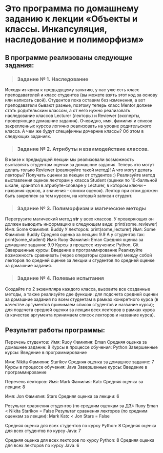 # Это программа по домашнему заданию к лекции «Объекты и классы. Инкапсуляция, наследование и полиморфизм»

## В программе реализованы следующие задания:

> ### Задание № 1. Наследование
Исходя из квиза к предыдущему занятию, у нас уже есть класс преподавателей и класс студентов 
(вы можете взять этот код за основу или написать свой). Студентов пока оставим без изменения, 
а вот преподаватели бывают разные, поэтому теперь класс Mentor должен стать родительским классом, а от него нужно реализовать наследование классов Lecturer (лекторы) и Reviewer (эксперты, проверяющие домашние задания). Очевидно, имя, фамилия и список закрепленных курсов логично реализовать на уровне родительского класса. А чем же будут специфичны дочерние классы? Об этом в следующих заданиях.

> ### Задание № 2. Атрибуты и взаимодействие классов.
В квизе к предыдущей лекции мы реализовали возможность выставлять студентам оценки за домашние задания. Теперь это могут делать только Reviewer (реализуйте такой метод)! А что могут делать лекторы? Получать оценки за лекции от студентов :) Реализуйте метод выставления оценок лекторам у класса Student (оценки по 10-балльной шкале, хранятся в атрибуте-словаре у Lecturer, в котором ключи – названия курсов, а значения – списки оценок). Лектор при этом должен быть закреплен за тем курсом, на который записан студент.

> ### Задание № 3. Полиморфизм и магические методы
Перегрузите магический метод __str__ у всех классов.
У проверяющих он должен выводить информацию в следующем виде:
print(some_reviewer)
Имя: Some
Фамилия: Buddy
У лекторов:
print(some_lecturer)
Имя: Some
Фамилия: Buddy
Средняя оценка за лекции: 9.9
А у студентов так:
print(some_student)
Имя: Ruoy
Фамилия: Eman
Средняя оценка за домашние задания: 9.9
Курсы в процессе изучения: Python, Git
Завершенные курсы: Введение в программирование
Реализуйте возможность сравнивать (через операторы сравнения) между собой лекторов по средней оценке за лекции и студентов по средней оценке за домашние задания.

> ### Задание № 4. Полевые испытания
Создайте по 2 экземпляра каждого класса, вызовите все созданные методы, а также реализуйте две функции:
для подсчета средней оценки за домашние задания по всем студентам в рамках конкретного курса (в качестве аргументов принимаем список студентов и название курса);
для подсчета средней оценки за лекции всех лекторов в рамках курса (в качестве аргумента принимаем список лекторов и название курса).

## Результат работы программы:

Перечень студентов:
Имя: Ruoy
Фамилия: Eman
Средняя оценка за домашнее задание: 8
Курсы в процессе обучения: Python
Завершенные курсы: Введение в программирование

Имя: Nikita
Фамилия: Starikov
Средняя оценка за домашнее задание: 7
Курсы в процессе обучения: Java
Завершенные курсы: Введение в программирование


Перечень лекторов:
Имя: Mark
Фамилия: Katc
Средняя оценка за лекции: 8

Имя: Jon
Фамилия: Stars
Средняя оценка за лекции: 6


Результат сравнения студентов (по средним оценкам за ДЗ): Ruoy Eman < Nikita Starikov = False
Результат сравнения лекторов (по средним оценкам за лекции): Mark Katc < Jon Stars = False

Средняя оценка для всех студентов по курсу Python: 8
Средняя оценка для всех студентов по курсу Java: 7

Средняя оценка для всех лекторов по курсу Python: 8
Средняя оценка для всех лекторов по курсу Java: 6
